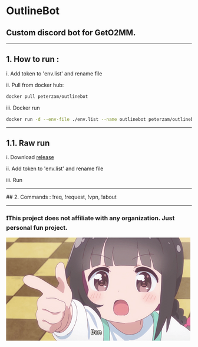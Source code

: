 # OutlineBot
## Custom discord bot for GetO2MM.
<hr>

## 1. How to run :

i. Add token to 'env.list' and rename file

ii. Pull from docker hub:
``` bash
docker pull peterzam/outlinebot
```
iii. Docker run
``` bash
docker run -d --env-file ./env.list --name outlinebot peterzam/outlinebot
```
<hr>

## 1.1. Raw run
i. Download [release](https://github.com/peterzam/OutlineBot/releases)

ii. Add token to 'env.list' and rename file

iii. Run
<hr>
## 2. Commands : !req, !request, !vpn, !about

<hr>

### ❗This project does not affiliate with any organization. Just personal fun project.

![alt text](./ban.png)